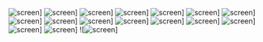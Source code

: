 ![screen](/screens/1)]
![screen](/screens/2)]
![screen](/screens/3)]
![screen](/screens/4)]
![screen](/screens/5)]
![screen](/screens/6)]
![screen](/screens/7)]
![screen](/screens/8)]
![screen](/screens/9)]
![screen](/screens/10)]
![screen](/screens/11)]
![screen](/screens/12)]
![screen](/screens/13)]
![screen](/screens/14)]
![screen](/screens/15)]
![screen](/screens/16)]
![![screen](/screens/16)]